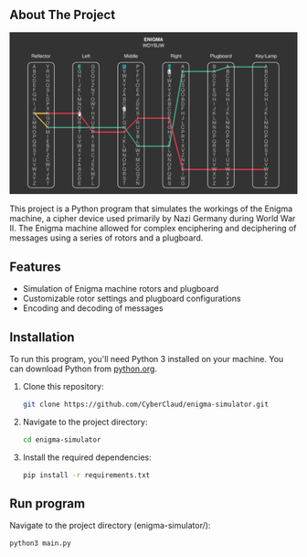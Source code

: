 <!-- ABOUT THE PROJECT -->
## About The Project

![Screenshot](photos/Screenshot.png)

This project is a Python program that simulates the workings of the Enigma machine, a cipher device used primarily by Nazi Germany during World War II. The Enigma machine allowed for complex enciphering and deciphering of messages using a series of rotors and a plugboard.

<p align="right"></p>

<!-- FEATURES -->
## Features

* Simulation of Enigma machine rotors and plugboard
* Customizable rotor settings and plugboard configurations
* Encoding and decoding of messages

<p align="right"></p>

<!-- INSTALLATION -->
## Installation

To run this program, you'll need Python 3 installed on your machine. You can download Python from [python.org](https://www.python.org/).

1. Clone this repository:
    ```bash
    git clone https://github.com/CyberClaud/enigma-simulator.git
    ```
2. Navigate to the project directory:
    ```bash
    cd enigma-simulator
    ```
3. Install the required dependencies:
    ```bash
    pip install -r requirements.txt
    ```

<p align="right"></p>

<!-- RUN -->
## Run program

Navigate to the project directory (enigma-simulator/):
```bash
python3 main.py
```

<p align="right"></p>

